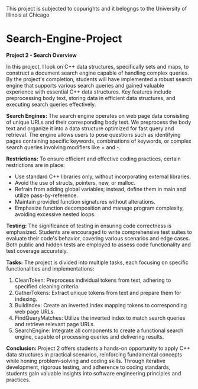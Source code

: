 This project is subjected to copurights and it belogngs to the University of Illinois at Chicago

# Search-Engine-Project

**Project 2 - Search Overview**


In this project, I look on C++ data structures, specifically sets and maps, to construct a document search engine capable of handling complex queries. By the project's completion, students will have implemented a robust search engine that supports various search queries and gained valuable experience with essential C++ data structures. Key features include preprocessing body text, storing data in efficient data structures, and executing search queries effectively.

**Search Engines:**
The search engine operates on web page data consisting of unique URLs and their corresponding body text. We preprocess the body text and organize it into a data structure optimized for fast query and retrieval. The engine allows users to pose questions such as identifying pages containing specific keywords, combinations of keywords, or complex search queries involving modifiers like + and -.

**Restrictions:**
To ensure efficient and effective coding practices, certain restrictions are in place:
- Use standard C++ libraries only, without incorporating external libraries.
- Avoid the use of structs, pointers, new, or malloc.
- Refrain from adding global variables; instead, define them in main and utilize pass-by-reference.
- Maintain provided function signatures without alterations.
- Emphasize function decomposition and manage program complexity, avoiding excessive nested loops.

**Testing:**
The significance of testing in ensuring code correctness is emphasized. Students are encouraged to write comprehensive test suites to evaluate their code's behavior, covering various scenarios and edge cases. Both public and hidden tests are employed to assess code functionality and test coverage accurately.

**Tasks:**
The project is divided into multiple tasks, each focusing on specific functionalities and implementations:
1. CleanToken: Preprocess individual tokens from text, adhering to specified cleaning criteria.
2. GatherTokens: Extract unique tokens from text and prepare them for indexing.
3. BuildIndex: Create an inverted index mapping tokens to corresponding web page URLs.
4. FindQueryMatches: Utilize the inverted index to match search queries and retrieve relevant page URLs.
5. SearchEngine: Integrate all components to create a functional search engine, capable of processing queries and delivering results.

**Conclusion:**
Project 2 offers students a hands-on opportunity to apply C++ data structures in practical scenarios, reinforcing fundamental concepts while honing problem-solving and coding skills. Through iterative development, rigorous testing, and adherence to coding standards, students gain valuable insights into software engineering principles and practices.

